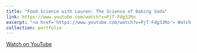 ```yaml
---
title: "Food Science with Lauren: The Science of Baking Soda"
link: https://www.youtube.com/watch?v=PjT-Fdg3JRo
excerpt: "<a href='https://www.youtube.com/watch?v=PjT-Fdg3JRo'> Watch on YouTube </a><br/><img src='../images/bakingsoda.png' class='center' width = '800'>"
collection: portfolio
---
```

<a href="https://www.youtube.com/watch?v=PjT-Fdg3JRo">Watch on YouTube</a>

